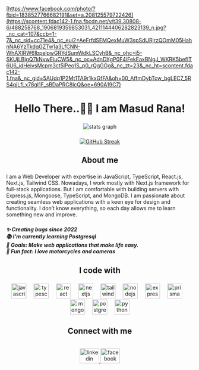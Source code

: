 [https://www.facebook.com/photo/?fbid=1838527766682191&set=a.208125579722426](https://scontent.fdac142-1.fna.fbcdn.net/v/t39.30808-6/488258768_1906819359853031_4211144406282823139_n.jpg?_nc_cat=107&ccb=1-7&_nc_sid=cc71e4&_nc_eui2=AeFrfdSEMQexMuW3spSdURjrzQOmM05HahnNA6YzTkdqGZTw1a3LfCNN-WhAXIRW6IbpelpwGRYdSumWdkLSCyhB&_nc_ohc=i5-SKUjLBlgQ7kNvwEiuCW5&_nc_oc=AdnDXgP0F4iFekEaxBNgJ_WKRK5befIT6U6_idHeivsMcpm3ct5lPeo1S_p0_rQgGGg&_nc_zt=23&_nc_ht=scontent.fdac142-1.fna&_nc_gid=5AUdq1P2Mt1TA9r1kxGfFA&oh=00_AffmDybTcw_bgLEC7_5RS4qjLfLx78qI1F_sBDaPRC8IcQ&oe=690A19C7)

###

<h1 align="center">Hello There..👋🏽 I am Masud Rana!</h1>

###

<div align="center">
  <img src="https://github-readme-stats.vercel.app/api?username=Masudphero&hide_title=false&hide_rank=false&show_icons=true&include_all_commits=true&count_private=true&disable_animations=false&theme=dark&locale=en&hide_border=false&order=1" alt="stats graph"  />
</div>

###

<div align="center">
  <a href="https://git.io/streak-stats">
    <img src="https://nirzak-streak-stats.vercel.app?user=the-nazzmul&theme=dark" alt="GitHub Streak" />
  </a>
</div>


###

<h2 align="center">About me</h2>

###

<p align="left">I am a Web Developer with expertise in JavaScript, TypeScript, React.js, Next.js, Tailwind CSS. Nowadays, I work mostly with Next.js framework for full-stack applications. But I am comfortable with building servers with Express.js, Mongoose, TypeScript, and MongoDB. I am passionate about creating seamless web applications with a keen eye for design and functionality. I don’t know everything, so each day allows me to learn something new and improve.</p>

###

<h5 align="left">✨ Creating bugs since 2022<br>📚 I'm currently learning Postgresql<br>🎯 Goals: Make web applications that make life easy.<br>🎲 Fun fact: I love motorcycles and cameras</h5>

###

<h2 align="center">I code with</h2>

###


<div align="center">
  <img src="https://skillicons.dev/icons?i=js" height="40" alt="javascript logo"  />
  <img width="12" />
  <img src="https://skillicons.dev/icons?i=ts" height="40" alt="typescript logo"  />
  <img width="12" />
  <img src="https://cdn.jsdelivr.net/gh/devicons/devicon/icons/react/react-original.svg" height="40" alt="react logo"  />
  <img width="12" />
  <img src="https://cdn.jsdelivr.net/gh/devicons/devicon/icons/nextjs/nextjs-original.svg" height="40" alt="nextjs logo"  />
  <img width="12" />
  <img src="https://cdn.simpleicons.org/tailwindcss/06B6D4" height="40" alt="tailwindcss logo"  />
  <img width="12" />
  <img src="https://cdn.simpleicons.org/nodedotjs/339933" height="40" alt="nodejs logo"  />
  <img width="12" />
  <img src="https://skillicons.dev/icons?i=express" height="40" alt="express logo"  />
  <img width="12" />
  <img src="https://skillicons.dev/icons?i=prisma" height="40" alt="prisma logo"  />
  <img width="12" />
  <img src="https://cdn.simpleicons.org/mongodb/47A248" height="40" alt="mongodb logo"  />
  <img width="12" />
  <img src="https://cdn.simpleicons.org/postgresql/4169E1" height="40" alt="postgresql logo"  />
  <img width="12" />
  <img src="https://skillicons.dev/icons?i=py" height="40" alt="python logo"  />
</div>


<h2 align="center">Connect with me</h2>

<br clear="both">

<div align="center">
  <a href="https://www.facebook.com/profile.php?id=100015749551056" target="_blank">
    <img src="https://raw.githubusercontent.com/maurodesouza/profile-readme-generator/master/src/assets/icons/social/linkedin/default.svg" width="52" height="40" alt="linkedin logo"  />
  </a>
  <a href="https://www.linkedin.com/login" target="_blank">
    <img src="https://raw.githubusercontent.com/maurodesouza/profile-readme-generator/master/src/assets/icons/social/facebook/default.svg" width="52" height="40" alt="facebook logo"  />
  </a>
</div>

###





